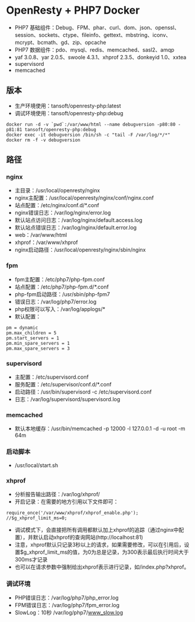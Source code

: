 # OpenResty + PHP7 Docker

* PHP7 基础组件：Debug、FPM、phar、curl、dom、json、openssl、session、sockets、ctype、fileinfo、gettext、mbstring、iconv、mcrypt、bcmath、gd、zip、opcache
* PHP7 数据组件：pdo、mysql、redis、memcached、sasl2、amqp
* yaf 3.0.8、yar 2.0.5、swoole 4.3.1、xhprof 2.3.5、donkeyid 1.0、xxtea
* supervisord
* memcached

## 版本
* 生产环境使用：tansoft/openresty-php:latest
* 调试环境使用：tansoft/openresty-php:debug
```
docker run -d -v `pwd`:/var/www/html --name debugversion -p80:80 -p81:81 tansoft/openresty-php:debug
docker exec -it debugversion /bin/sh -c "tail -F /var/log/*/*"
docker rm -f -v debugversion
```

## 路径

### nginx
* 主目录：/usr/local/openresty/nginx
* nginx主配置：/usr/local/openresty/nginx/conf/nginx.conf
* 站点配置：/etc/nginx/conf.d/*.conf
* nginx错误日志：/var/log/nginx/error.log
* 默认站点访问日志：/var/log/nginx/default.access.log
* 默认站点错误日志：/var/log/nginx/default.error.log
* web：/var/www/html
* xhprof：/var/www/xhprof
* nginx启动路径：/usr/local/openresty/nginx/sbin/nginx

### fpm
* fpm主配置：/etc/php7/php-fpm.conf
* 站点配置：/etc/php7/php-fpm.d/*.conf
* php-fpm启动路径：/usr/sbin/php-fpm7
* 错误日志：/var/log/php7/error.log
* php权限可以写入：/var/log/applogs/*
* 默认配置：
```
pm = dynamic
pm.max_children = 5
pm.start_servers = 1
pm.min_spare_servers = 1
pm.max_spare_servers = 3
```

### supervisord
* 主配置：/etc/supervisord.conf
* 服务配置：/etc/supervisor/conf.d/*.conf
* 启动路径：/usr/bin/supervisord -c /etc/supervisord.conf
* 日志：/var/log/supervisord/supervisord.log

### memcached
* 默认本地缓存：/usr/bin/memcached -p 12000 -l 127.0.0.1 -d -u root -m 64m

### 启动脚本
* /usr/local/start.sh

### xhprof
* 分析报告输出路径：/var/log/xhprof/
* 开启记录：在需要的地方引用以下文件即可：
```
require_once('/var/www/xhprof/xhprof_enable.php');
//$g_xhprof_limit_ms=0;
```
* 调试模式下，会直接把所有调用都默认加上xhprof的追踪（通过nginx中配置），并默认启动xhprof的查询网站(http://localhost:81)
* 注意，xhprof默认只记录3秒以上的请求，如果需要修改，可以在引用后，设置$g_xhprof_limit_ms的值，为0为总是记录，为300表示最后执行时间大于300ms才记录
* 也可以在请求参数中强制给出xhprof表示进行记录，如/index.php?xhprof。

### 调试环境
* PHP错误日志：/var/log/php7/php_error.log
* FPM错误日志：/var/log/php7/fpm_error.log
* SlowLog：10秒 /var/log/php7/www_slow.log